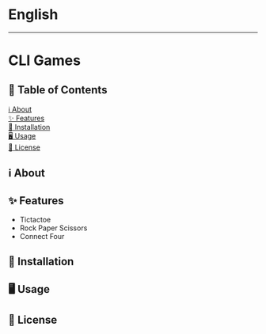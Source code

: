 # English
---
# CLI Games

## 📑 Table of Contents
[ℹ️ About](#-about)  
[✨ Features](#-features)  
[💾 Installation](#-installation)  
[🖥️ Usage](#️-usage)  
[📜 License](#-license)

## ℹ️ About

## ✨ Features
- Tictactoe
- Rock Paper Scissors
- Connect Four

## 💾 Installation

## 🖥️ Usage

## 📜 License